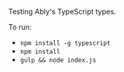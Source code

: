 Testing Ably's TypeScript types.

To run:

- `npm install -g typescript`
- `npm install`
- `gulp && node index.js`
